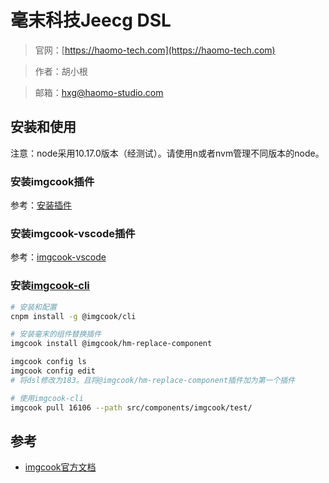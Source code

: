 # 毫末科技Jeecg DSL

> 官网：[https://haomo-tech.com](https://haomo-tech.com)

> 作者：胡小根

> 邮箱：hxg@haomo-studio.com

## 安装和使用

注意：node采用10.17.0版本（经测试）。请使用n或者nvm管理不同版本的node。

### 安装imgcook插件

参考：[安装插件](https://www.imgcook.com/docs?slug=install-plugin)

### 安装imgcook-vscode插件

参考：[imgcook-vscode](https://imgcook.taobao.org/docs?slug=imgcook-vscode)

### 安装[imgcook-cli](https://www.imgcook.com/docs?slug=imgcook-cli)

```bash
# 安装和配置
cnpm install -g @imgcook/cli

# 安装毫末的组件替换插件
imgcook install @imgcook/hm-replace-component

imgcook config ls
imgcook config edit
# 将dsl修改为183。且将@imgcook/hm-replace-component插件加为第一个插件
```

```bash
# 使用imgcook-cli
imgcook pull 16106 --path src/components/imgcook/test/
```

## 参考

* [imgcook官方文档](https://imgcook.taobao.org/docs)